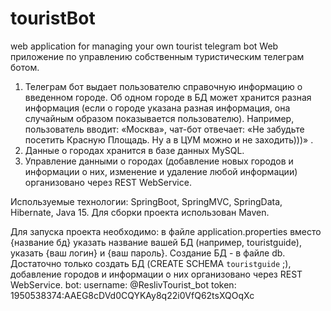 # touristBot
web application for managing your own tourist telegram bot
Web приложение по управлению собственным туристическим телеграм ботом.
1) Телеграм бот выдает пользователю справочную информацию о введенном городе. Об одном городе в БД может хранится разная информация (если о городе указана разная информация, она случайным образом показывается пользователю). Например, пользователь вводит: «Москва», чат-бот отвечает: «Не забудьте посетить Красную Площадь. Ну а в ЦУМ можно и не заходить)))» .
2) Данные о городах хранится в базе данных MySQL.
3) Управление данными о городах (добавление новых городов и информации о них, изменение и удаление любой информации) организовано через REST WebService.

Используемые технологии: SpringBoot, SpringMVC, SpringData, Hibernate, Java 15. Для сборки проекта использован Maven.

Для запуска проекта необходимо:
в файле application.properties вместо {название бд} указать название вашей БД (например, touristguide), указать {ваш логин} и {ваш пароль}. Создание БД - в файле db. Достаточно только создать БД (CREATE SCHEMA `touristguide` ;), добавление городов и информации о них организовано через REST WebService.
bot:
username: @ReslivTourist_bot
token: 1950538374:AAEG8cDVd0CQYKAy8q22i0VfQ62tsXQOqXc
